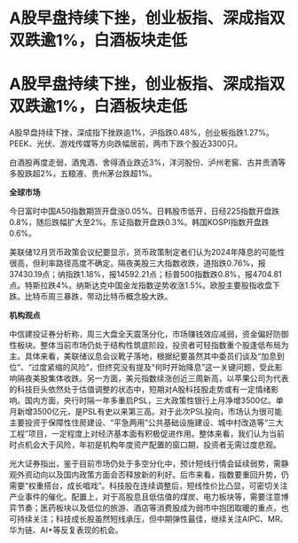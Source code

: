 # A股早盘持续下挫，创业板指、深成指双双跌逾1%，白酒板块走低

# A股早盘持续下挫，创业板指、深成指双双跌逾1%，白酒板块走低

A股早盘持续下挫，深成指下挫跌逾1%，沪指跌0.48%，创业板指跌1.27%。PEEK、光伏、游戏传媒等方向跌幅居前，两市下跌个股近3300只。

白酒股再度走弱，酒鬼酒、舍得酒业跌近3%，洋河股份、泸州老窖、古井贡酒等多股跌超2%，五粮液、贵州茅台跌超1%。

**全球市场**

今日富时中国A50指数期货开盘涨0.05%。日韩股市低开，日经225指数开盘跌0.8%，随后跌幅扩大至2%。东证指数开盘跌0.3%。韩国KOSPI指数开盘跌0.6%。

美联储12月货币政策会议纪要显示，货币政策制定者们认为2024年降息的可能性很高，但利率路径高度不确定。隔夜美股三大指数收跌，道指跌0.76%，报37430.19点；纳指跌1.18%，报14592.21点；标普500指数跌0.8%，报4704.81点。特斯拉跌4%。纳斯达克中国金龙指数逆势收涨1.5%。欧股主要股指收盘下跌。比特币周三暴跌，带动比特币概念股大跌。

**机构观点**

中信建投证券分析称，周三大盘全天震荡分化，市场赚钱效应减弱，资金偏好防御性板块。整体当前市场仍处于结构性筑底阶段，投资者可轻指数重个股逢低布局为主。具体来看，美联储议息会议靴子落地，根据纪要虽然其中委员们谈及“加息到位”、“过度紧缩的风险”，但终究没有提及“何时开始降息”这一关键问题，受此影响隔夜美股集体收跌。另一方面，美元指数续涨创近三周新高，以苹果公司为代表的科技巨头依然处于估值调整的状态中，短期对A股科技股走势或有一定情绪影响。国内方面，央行时隔一年多重启PSL，三大政策性银行上月净增3500亿。单月新增3500亿元，是PSL有史以来第三高。对于此次PSL投向，市场认为很可能主要投资于保障性住房建设、“平急两用”公共基础设施建设、城中村改造等“三大工程”项目，一定程度上对经济基本面有积极促进作用。整体来看，我们认为当前时点机会大于风险，年初是机构年度资产配置的窗口期，投资者无需过度悲观。

光大证券指出，鉴于目前市场仍处于多空分化中，预计短线行情会延续弱势，需静观外资动向以及国内政策方面会否释放新的利好。后市来看，指数要重回升势，仍需要“权重搭台，成长唱戏”。科技股在连续调整后，短线性价比凸显，可密切关注产业事件的催化。配置上，对于高股息且低估值的煤炭、电力板块等，需要注意博弈节奏；医药板块以及低位的旅游、酒店等消费股成为弱市中抱团取暖的重点，也可持续关注；科技成长股虽然短线承压，但中期弹性最佳，继续关注AIPC、MR、华为链、AI+等反复表现的机会。

